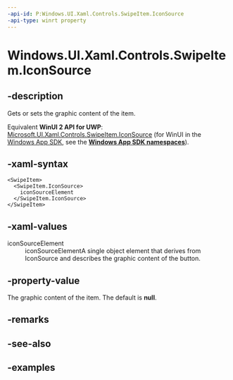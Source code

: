 ```yaml
---
-api-id: P:Windows.UI.Xaml.Controls.SwipeItem.IconSource
-api-type: winrt property
---
```


<!-- Property syntax.
public IconSource IconSource { get;  set; }
-->

# Windows.UI.Xaml.Controls.SwipeItem.IconSource

## -description

Gets or sets the graphic content of the item.

Equivalent **WinUI 2 API for UWP**: [Microsoft.UI.Xaml.Controls.SwipeItem.IconSource](/windows/winui/api/microsoft.ui.xaml.controls.swipeitem.iconsource) (for WinUI in the [Windows App SDK](/windows/apps/windows-app-sdk/), see the **[Windows App SDK namespaces](/windows/windows-app-sdk/api/winrt/)**).

## -xaml-syntax

```xaml
<SwipeItem>
  <SwipeItem.IconSource>
    iconSourceElement
  </SwipeItem.IconSource>
</SwipeItem>
```

## -xaml-values

<dt>iconSourceElement</dt><dd>iconSourceElementA single object element that derives from IconSource and describes the graphic content of the button.</dd>
</dl>

## -property-value

The graphic content of the item. The default is **null**.

## -remarks

## -see-also

## -examples


